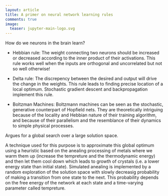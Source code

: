 ```yaml
---
layout: article
title: A primer on neural network learning rules
comments: true
image:
  teaser: jupyter-main-logo.svg
---
```


How do we neurons in the brain learn? 

- Hebbian rule: The weight connecting two neurons should be increased or decreased according to the inner product of their activations. This rule works well when the inputs are orthogonal and uncorrelated but not so well otherwise!

- Delta rule: The discrepency between the desired and output will drive the change in the weights. This rule leads to finding precise location of a local optimum. Stochastic gradient descent and backpropagation implement this rule. 

- Boltzman Machines: Boltzmann machines can be seen as the stochastic, generative counterpart of Hopfield nets. They are theoretically intriguing because of the locality and Hebbian nature of their training algorithm, and because of their parallelism and the resemblance of their dynamics to simple physical processes. 

Argues for a global search over a large solution space. 

A technique used for this purpose is to approximate this global optimum using a heuristic based on the anealing processing of metals where we warm them up (increase the tempreture and the thermodynamic energy) and then let them cool down which leads to growth of crystals (i.e. a lower energy state than initial state). Simulated anealing is implemented by a random exploration of the solution space with slowly decreasig probability of making a transition from one state to the next. This probability depends on the free energy of the network at each state and a time-varying parameter called tempreture. 

